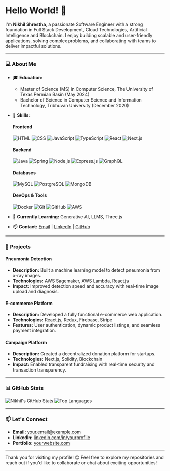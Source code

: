 # Hello World! 👋

I'm **Nikhil Shrestha**, a passionate Software Engineer with a strong foundation in Full Stack Development, Cloud Technologies, Artificial Intelligence and Blockchain. I enjoy building scalable and user-friendly applications, solving complex problems, and collaborating with teams to deliver impactful solutions.

---

### 💻 About Me

- 🎓 **Education:**

  - Master of Science (MS) in Computer Science, The University of Texas Permian Basin (May 2024)
  - Bachelor of Science in Computer Science and Information Technology, Tribhuvan University (December 2020)

- 🌟 **Skills:**

  #### Frontend
  ![HTML](https://img.shields.io/badge/-HTML-E34F26?style=flat-square&logo=html5&logoColor=white)
  ![CSS](https://img.shields.io/badge/-CSS-1572B6?style=flat-square&logo=css3&logoColor=white)
  ![JavaScript](https://img.shields.io/badge/-JavaScript-F7DF1E?style=flat-square&logo=javascript&logoColor=black)
  ![TypeScript](https://img.shields.io/badge/-TypeScript-007ACC?style=flat-square&logo=typescript&logoColor=white)
  ![React](https://img.shields.io/badge/-React-61DAFB?style=flat-square&logo=react&logoColor=black)
  ![Next.js](https://img.shields.io/badge/-Next.js-000000?style=flat-square&logo=nextdotjs&logoColor=white)

  #### Backend
  ![Java](https://img.shields.io/badge/-Java-007396?style=flat-square&logo=java&logoColor=white)
  ![Spring](https://img.shields.io/badge/-Spring-6DB33F?style=flat-square&logo=spring&logoColor=white)
  ![Node.js](https://img.shields.io/badge/-Node.js-339933?style=flat-square&logo=nodedotjs&logoColor=white)
  ![Express.js](https://img.shields.io/badge/-Express.js-000000?style=flat-square&logo=express&logoColor=white)
  ![GraphQL](https://img.shields.io/badge/-GraphQL-E10098?style=flat-square&logo=graphql&logoColor=white)

  #### Databases
  ![MySQL](https://img.shields.io/badge/-MySQL-4479A1?style=flat-square&logo=mysql&logoColor=white)
  ![PostgreSQL](https://img.shields.io/badge/-PostgreSQL-336791?style=flat-square&logo=postgresql&logoColor=white)
  ![MongoDB](https://img.shields.io/badge/-MongoDB-47A248?style=flat-square&logo=mongodb&logoColor=white)

  #### DevOps & Tools
  ![Docker](https://img.shields.io/badge/-Docker-2496ED?style=flat-square&logo=docker&logoColor=white)
  ![Git](https://img.shields.io/badge/-Git-F05032?style=flat-square&logo=git&logoColor=white)
  ![GitHub](https://img.shields.io/badge/-GitHub-181717?style=flat-square&logo=github&logoColor=white)
  ![AWS](https://img.shields.io/badge/-AWS-232F3E?style=flat-square&logo=amazonaws&logoColor=white)

- 🌱 **Currently Learning:** Generative AI, LLMS, Three.js

- 📫 **Contact:** [Email](mailto:nikhilshrestha0@gmail.com) | [LinkedIn](https://linkedin.com/in/nikhilsth4) | [GitHub](https://github.com/nikhilsth4)

---

### 🌟 Projects

#### **Pneumonia Detection**

- **Description:** Built a machine learning model to detect pneumonia from x-ray images.
- **Technologies:** AWS Sagemaker, AWS Lambda, React.js
- **Impact:** Improved detection speed and accuracy with real-time image upload and diagnosis.

#### **E-commerce Platform**

- **Description:** Developed a fully functional e-commerce web application.
- **Technologies:** React.js, Redux, Firebase, Stripe
- **Features:** User authentication, dynamic product listings, and seamless payment integration.

#### **Campaign Platform**

- **Description:** Created a decentralized donation platform for startups.
- **Technologies:** Next.js, Solidity, Blockchain
- **Impact:** Enabled transparent fundraising with real-time security and transaction transparency.

---

### 📊 GitHub Stats

![Nikhil's GitHub Stats](https://github-readme-stats.vercel.app/api?username=yourgithubusername&show_icons=true&theme=radical)
![Top Languages](https://github-readme-stats.vercel.app/api/top-langs/?username=yourgithubusername&layout=compact&theme=radical)

---

### 📫 Let's Connect

- **Email:** [your.email@example.com](mailto:nikhilshrestha0@gmail.com)
- **LinkedIn:** [linkedin.com/in/yourprofile](https://linkedin.com/in/nikhilsth4)
- **Portfolio:** [yourwebsite.com](https://nikhiljs.me)

---

Thank you for visiting my profile! 😊 Feel free to explore my repositories and reach out if you'd like to collaborate or chat about exciting opportunities!

